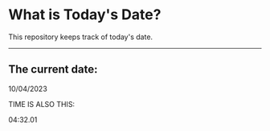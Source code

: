 # What is Today's Date?
This repository keeps track of today's date.
* * *
 
## The current date:  
 10/04/2023 
  
  
 TIME IS ALSO THIS: 
  
 04:32.01 
  
  
